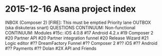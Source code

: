 # 2015-12-16 Asana project index

INBOX (Composer 2)
[FIRE]: This must be emptied
Priority lane
OUTBOX (ska diskuteras snart)
QUESTIONS
CONTINUUM: Non-functional
CONTINUUM: Modules
#15c: iOS 4.0.8
#17 Android 4.2.x
#19 Composer 2
#20 Partner API
#20 Partner integration funnel
#20 Release Wizard
#21 Logic editor
#?? DreamFactory Funnel
#?? Composer 2
#?? iOS
#?? Android
#?? Payments
#?? Dolan
#2X API and Friends

